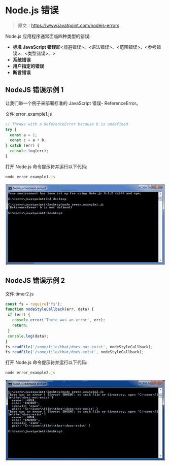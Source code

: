 # Node.js 错误

> 原文：<https://www.javatpoint.com/nodejs-errors>

Node.js 应用程序通常面临四种类型的错误:

*   **标准 JavaScript 错误**即<规避错误>、<语法错误>、<范围错误>、<参考错误>、<类型错误>、>
*   **系统错误**
*   **用户指定的错误**
*   **断言错误**

## NodeJS 错误示例 1

让我们举一个例子来部署标准的 JavaScript 错误- ReferenceError。

文件:error_example1.js

```js
// Throws with a ReferenceError because b is undefined
try {
  const a = 1;
  const c = a + b;
} catch (err) {
  console.log(err);
}

```

打开 Node.js 命令提示符并运行以下代码:

```js
node error_example1.js

```

![Node.js error example 1](img/489e9f21e81a41be4e79976574c86d8b.png)

## NodeJS 错误示例 2

文件:timer2.js

```js
const fs = require('fs');
function nodeStyleCallback(err, data) {
 if (err) {
   console.error('There was an error', err);
   return;
 }
 console.log(data);
}
fs.readFile('/some/file/that/does-not-exist', nodeStyleCallback);
fs.readFile('/some/file/that/does-exist', nodeStyleCallback);

```

打开 Node.js 命令提示符并运行以下代码:

```js
node error_example2.js

```

![Node.js error example 2](img/ad41809bd6a4d072c274a0379693af62.png)